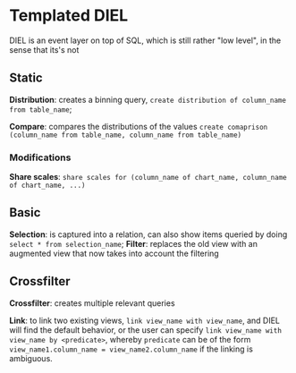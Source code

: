 # Templated DIEL

DIEL is an event layer on top of SQL, which is still rather "low level", in the sense that its's not 

## Static

**Distribution**: creates a binning query, `create distribution of column_name from table_name`;

**Compare**: compares the distributions of the values `create comaprison (column_name from table_name, column_name from table_name)`

### Modifications

**Share scales**: `share scales for (column_name of chart_name, column_name of chart_name, ...)`

## Basic

**Selection**: is captured into a relation, can also show items queried by doing `select * from selection_name`;
**Filter**: replaces the old view with an augmented view that now takes into account the filtering

## Crossfilter

**Crossfilter**: creates multiple relevant queries

**Link**: to link two existing views, `link view_name with view_name`, and DIEL will find the default behavior, or the user can specify `link view_name with view_name by <predicate>`, whereby `predicate` can be of the form `view_name1.column_name = view_name2.column_name` if the linking is ambiguous.